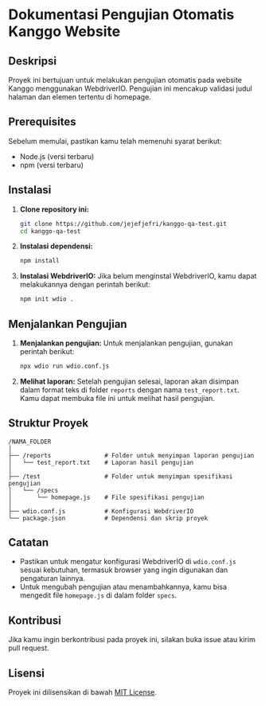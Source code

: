 # Dokumentasi Pengujian Otomatis Kanggo Website

## Deskripsi

Proyek ini bertujuan untuk melakukan pengujian otomatis pada website Kanggo menggunakan WebdriverIO. Pengujian ini mencakup validasi judul halaman dan elemen tertentu di homepage.

## Prerequisites

Sebelum memulai, pastikan kamu telah memenuhi syarat berikut:

- Node.js (versi terbaru)
- npm (versi terbaru)

## Instalasi

1. **Clone repository ini:**
   ```bash
   git clone https://github.com/jejefjefri/kanggo-qa-test.git
   cd kanggo-qa-test
   ```

2. **Instalasi dependensi:**
   ```bash
   npm install
   ```

3. **Instalasi WebdriverIO:**
   Jika belum menginstal WebdriverIO, kamu dapat melakukannya dengan perintah berikut:
   ```bash
   npm init wdio .
   ```

## Menjalankan Pengujian

1. **Menjalankan pengujian:**
   Untuk menjalankan pengujian, gunakan perintah berikut:
   ```bash
   npx wdio run wdio.conf.js
   ```

2. **Melihat laporan:**
   Setelah pengujian selesai, laporan akan disimpan dalam format teks di folder `reports` dengan nama `test_report.txt`. Kamu dapat membuka file ini untuk melihat hasil pengujian.

## Struktur Proyek

```
/NAMA_FOLDER
│
├── /reports               # Folder untuk menyimpan laporan pengujian
│   └── test_report.txt    # Laporan hasil pengujian
│
├── /test                  # Folder untuk menyimpan spesifikasi pengujian
│   └── /specs
│       └── homepage.js    # File spesifikasi pengujian
│
├── wdio.conf.js           # Konfigurasi WebdriverIO
└── package.json           # Dependensi dan skrip proyek
```

## Catatan

- Pastikan untuk mengatur konfigurasi WebdriverIO di `wdio.conf.js` sesuai kebutuhan, termasuk browser yang ingin digunakan dan pengaturan lainnya.
- Untuk mengubah pengujian atau menambahkannya, kamu bisa mengedit file `homepage.js` di dalam folder `specs`.

## Kontribusi

Jika kamu ingin berkontribusi pada proyek ini, silakan buka issue atau kirim pull request.

## Lisensi

Proyek ini dilisensikan di bawah [MIT License](LICENSE).
